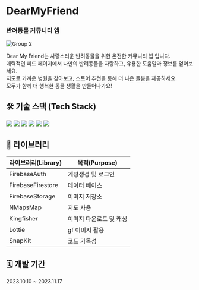 # DearMyFriend
### 반려동물 커뮤니티 앱

![Group 2](https://github.com/zerohyeon94/DearMyFriend/assets/75235447/cd83def0-07e5-440b-8fdd-318370a26ae2)


Dear My Friend는 사랑스러운 반려동물을 위한 온전한 커뮤니티 앱 입니다.  
매력적인 피드 페이지에서 나만의 반려동물을 자랑하고, 유용한 도움말과 정보를 얻어보세요.  
지도로 가까운 병원을 찾아보고, 스토어 추천을 통해 더 나은 돌봄을 제공하세요.  
모두가 함께 더 행복한 동물 생활을 만들어나가요!

## 🛠️ 기술 스택 (Tech Stack)
<div align=left> 
  <img src="https://img.shields.io/badge/Swift-F05138?style=for-the-badge&logo=Swift&logoColor=white">
  <img src="https://img.shields.io/badge/firebase-FFCA28?style=for-the-badge&logo=firebase&logoColor=white">
  <img src="https://img.shields.io/badge/GitHub-181717?style=for-the-badge&logo=github&logoColor=white">
  <img src="https://img.shields.io/badge/git-F05032?style=for-the-badge&logo=git&logoColor=white">
  <img src="https://img.shields.io/badge/xcode-147EFB?style=for-the-badge&logo=xcode&logoColor=white">
  <img src="https://img.shields.io/badge/Slack-4A154B?style=for-the-badge&logo=slack&logoColor=white">
</div>

## 📂 라이브러리
|라이브러리(Library)|목적(Purpose)|
|------|---|
|FirebaseAuth|계정생성 및 로그인|
|FirebaseFirestore|데이터 베이스|
|FirebaseStorage|이미지 저장소|
|NMapsMap|지도 사용|
|Kingfisher|이미지 다운로드 및 캐싱|
|Lottie|gf 이미지 활용|
|SnapKit|코드 가독성|

## 🗓️ 개발 기간
2023.10.10 ~ 2023.11.17
